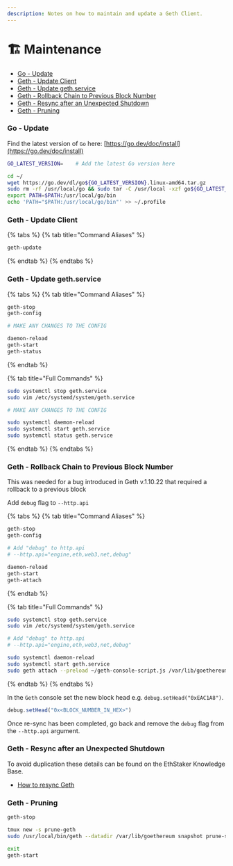 ```yaml
---
description: Notes on how to maintain and update a Geth Client.
---
```


# 🏗 Maintenance

* [Go - Update](maintenance.md#go-update)
* [Geth - Update Client](maintenance.md#geth-update-client)
* [Geth - Update geth.service](maintenance.md#geth-update-geth.service)
* [Geth - Rollback Chain to Previous Block Number](maintenance.md#geth-rollback-chain-to-previous-block-number)
* [Geth - Resync after an Unexpected Shutdown](maintenance.md#geth-resync-after-an-unexpected-shutdown)
* [Geth - Pruning](maintenance.md#geth-pruning)

### Go - Update

Find the latest version of `Go` here: [https://go.dev/doc/install](https://go.dev/doc/install)

```bash
GO_LATEST_VERSION=    # Add the latest Go version here

cd ~/
wget https://go.dev/dl/go${GO_LATEST_VERSION}.linux-amd64.tar.gz
sudo rm -rf /usr/local/go && sudo tar -C /usr/local -xzf go${GO_LATEST_VERSION}.linux-amd64.tar.gz
export PATH=$PATH:/usr/local/go/bin
echo 'PATH="$PATH:/usr/local/go/bin"' >> ~/.profile
```

### Geth - Update Client

{% tabs %}
{% tab title="Command Aliases" %}
```bash
geth-update
```
{% endtab %}
{% endtabs %}

### Geth - Update geth.service

{% tabs %}
{% tab title="Command Aliases" %}
```bash
geth-stop
geth-config

# MAKE ANY CHANGES TO THE CONFIG

daemon-reload
geth-start
geth-status
```
{% endtab %}

{% tab title="Full Commands" %}
```bash
sudo systemctl stop geth.service
sudo vim /etc/systemd/system/geth.service

# MAKE ANY CHANGES TO THE CONFIG

sudo systemctl daemon-reload
sudo systemctl start geth.service
sudo systemctl status geth.service
```
{% endtab %}
{% endtabs %}

### Geth - Rollback Chain to Previous Block Number

This was needed for a bug introduced in Geth v.1.10.22 that required a rollback to a previous block

Add `debug` flag to `--http.api`

{% tabs %}
{% tab title="Command Aliases" %}
```bash
geth-stop
geth-config

# Add "debug" to http.api
# --http.api="engine,eth,web3,net,debug"

daemon-reload
geth-start
geth-attach
```
{% endtab %}

{% tab title="Full Commands" %}
```bash
sudo systemctl stop geth.service
sudo vim /etc/systemd/system/geth.service

# Add "debug" to http.api
# --http.api="engine,eth,web3,net,debug"

sudo systemctl daemon-reload
sudo systemctl start geth.service
sudo geth attach --preload ~/geth-console-script.js /var/lib/goethereum/geth.ipc
```
{% endtab %}
{% endtabs %}

In the `Geth` console set the new block head e.g. `debug.setHead("0xEAC1A8")`.

```javascript
debug.setHead("0x<BLOCK_NUMBER_IN_HEX>")
```

Once re-sync has been completed, go back and remove the `debug` flag from the `--http.api` argument.

### Geth - Resync after an Unexpected Shutdown

To avoid duplication these details can be found on the EthStaker Knowledge Base.

* [How to resync Geth](https://ethstaker.gitbook.io/ethstaker-knowledge-base/tutorials/resync-geth)

### Geth - Pruning

```bash
geth-stop

tmux new -s prune-geth
sudo /usr/local/bin/geth --datadir /var/lib/goethereum snapshot prune-state

exit
geth-start
```
